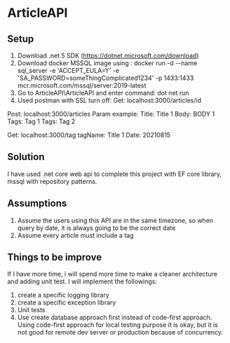 # ArticleAPI

## Setup
1. Download .net 5 SDK (https://dotnet.microsoft.com/download)
2. Download docker MSSQL image using :
docker run -d --name sql_server -e 'ACCEPT_EULA=Y' -e 'SA_PASSWORD=someThingComplicated1234' -p 1433:1433 mcr.microsoft.com/mssql/server:2019-latest
3. Go to ArticleAPI\ArticleAPI and enter command: dot net run
4. Used postman with SSL turn off: 
Get: localhost:3000/articles/id

Post: localhost:3000/articles
Param example:
Title: Title 1
Body: BODY 1
Tags: Tag 1
Tags: Tag 2

Get: localhost:3000/tag
tagName: Title 1
Date: 20210815

## Solution
I have used .net core web api to complete this project with EF core library, mssql with repository patterns.

## Assumptions
1. Assume the users using this API are in the same timezone, so when query by date, it is always going to be the correct date
2. Assume every article must include a tag

## Things to be improve
If I have more time, i will spend more time to make a cleaner architecture and adding unit test. I will implement the followings:
1. create a specific logging library
2. create a specific exception library
3. Unit tests
4. Use create database approach first instead of code-first approach. Using code-first approach for local testing purpose it is okay, but it is not good for remote dev server or production because of concurrency.

